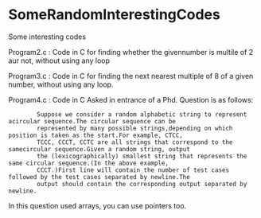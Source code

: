 SomeRandomInterestingCodes
==========================


Some interesting codes

Program2.c : Code in C for finding whether the givennumber is multile of 2 aur not, without using any loop

Program3.c : Code in C for finding the next nearest multiple of 8 of a given number, without using any loop.

Program4.c : Code in C Asked in entrance of a Phd. Question is as follows:

            Suppose we consider a random alphabetic string to represent acircular sequence.The circular sequence can be
            represented by many possible strings,depending on which position is taken as the start.For example, CTCC, 
            TCCC, CCCT, CCTC are all strings that correspond to the samecircular sequence.Given a random string, output
            the (lexicographically) smallest string that represents the same circular sequence.(In the above example, 
            CCCT.)First line will contain the number of test cases followed by the test cases separated by newline.The 
            output should contain the corresponding output separated by newline.
In this question used arrays, you can use pointers too.
